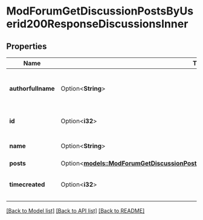 # ModForumGetDiscussionPostsByUserid200ResponseDiscussionsInner

## Properties

Name | Type | Description | Notes
------------ | ------------- | ------------- | -------------
**authorfullname** | Option<**String**> | Full name of the user that started the discussion | [optional][default to null]
**id** | Option<**i32**> | ID of the discussion | [optional][default to null]
**name** | Option<**String**> | Name of the discussion | [optional][default to null]
**posts** | Option<[**models::ModForumGetDiscussionPostsByUserid200ResponseDiscussionsInnerPosts**](mod_forum_get_discussion_posts_by_userid_200_response_discussions_inner_posts.md)> |  | [optional]
**timecreated** | Option<**i32**> | Timestamp of the discussion start | [optional][default to null]

[[Back to Model list]](../README.md#documentation-for-models) [[Back to API list]](../README.md#documentation-for-api-endpoints) [[Back to README]](../README.md)



